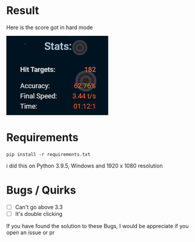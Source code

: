 # Result
Here is the score got in hard mode

![result](https://github.com/tututuana/aimtrainer/blob/main/result.png)

# Requirements
```
pip install -r requirements.txt
```
i did this on Python 3.9.5, Windows and 1920 x 1080 resolution

# Bugs / Quirks
- [ ] Can't go above 3.3
- [ ] It's double clicking

If you have found the solution to these Bugs, I would be appreciate if you open an issue or pr
